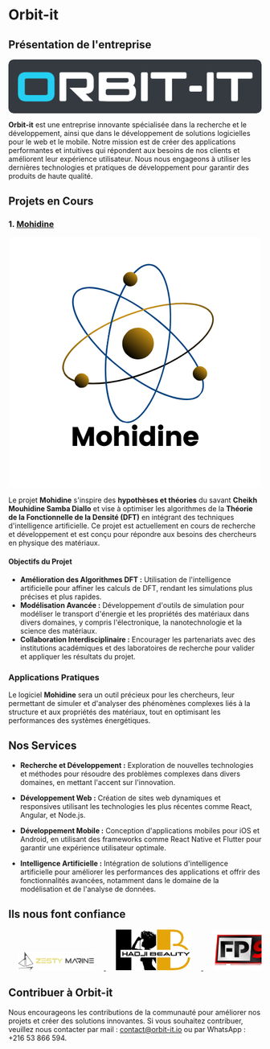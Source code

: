 # Orbit-it

## Présentation de l'entreprise

<div style="display: flex; justify-content: center; align-items: center; border-radius: 10px; overflow: hidden;">
    <img src="logo-orbit.png" alt="Logo d'Orbit-it" style="border-radius: 10px; max-width: 100%; height: auto;" /> <!-- Remplacez par le chemin de votre image -->
</div>

**Orbit-it** est une entreprise innovante spécialisée dans la recherche et le développement, ainsi que dans le développement de solutions logicielles pour le web et le mobile. Notre mission est de créer des applications performantes et intuitives qui répondent aux besoins de nos clients et améliorent leur expérience utilisateur. Nous nous engageons à utiliser les dernières technologies et pratiques de développement pour garantir des produits de haute qualité.

## Projets en Cours

### 1. [Mohidine](lien_vers_le_projet)

<div style="display: flex; justify-content: center; align-items: center; border-radius: 10px; overflow: hidden;">
    <img src="Mohidine.png" alt="Logo de Mouhidine" style="border-radius: 10px; max-width: 100%; height: auto;" /> <!-- Remplacez par le chemin de votre image -->
</div>

Le projet **Mohidine** s'inspire des **hypothèses et théories** du savant **Cheikh Mouhidine Samba Diallo** et vise à optimiser les algorithmes de la **Théorie de la Fonctionnelle de la Densité (DFT)** en intégrant des techniques d'intelligence artificielle. Ce projet est actuellement en cours de recherche et développement et est conçu pour répondre aux besoins des chercheurs en physique des matériaux.

#### Objectifs du Projet
- **Amélioration des Algorithmes DFT :** Utilisation de l'intelligence artificielle pour affiner les calculs de DFT, rendant les simulations plus précises et plus rapides.
- **Modélisation Avancée :** Développement d'outils de simulation pour modéliser le transport d'énergie et les propriétés des matériaux dans divers domaines, y compris l'électronique, la nanotechnologie et la science des matériaux.
- **Collaboration Interdisciplinaire :** Encourager les partenariats avec des institutions académiques et des laboratoires de recherche pour valider et appliquer les résultats du projet.

### Applications Pratiques
Le logiciel **Mohidine** sera un outil précieux pour les chercheurs, leur permettant de simuler et d'analyser des phénomènes complexes liés à la structure et aux propriétés des matériaux, tout en optimisant les performances des systèmes énergétiques.

## Nos Services

- **Recherche et Développement :** Exploration de nouvelles technologies et méthodes pour résoudre des problèmes complexes dans divers domaines, en mettant l'accent sur l'innovation.
  
- **Développement Web :** Création de sites web dynamiques et responsives utilisant les technologies les plus récentes comme React, Angular, et Node.js.
  
- **Développement Mobile :** Conception d'applications mobiles pour iOS et Android, en utilisant des frameworks comme React Native et Flutter pour garantir une expérience utilisateur optimale.

- **Intelligence Artificielle :** Intégration de solutions d'intelligence artificielle pour améliorer les performances des applications et offrir des fonctionnalités avancées, notamment dans le domaine de la modélisation et de l'analyse de données.

## Ils nous font confiance

<div style="overflow-x: auto; white-space: nowrap; text-align: center;">
    <a href="https://www.zesty-marine.com" target="_blank">
        <img src="zestymarine.png" alt="Client 1" style="display: inline-block; width: 150px; margin: 0 20px;">
    </a>
    <a href="https://www.hadjibeauty.com" target="_blank">
        <img src="hadjibeauty.png" alt="Client 2" style="display: inline-block; width: 150px; margin: 0 20px;">
    </a>
    <a href="https://play.google.com/apps/testing/tv.fp92" target="_blank">
        <img src="nfp92.png" alt="Client 3" style="display: inline-block; width: 150px; margin: 0 20px;">
    </a>
    <a href="https://www.atad-tn.com" target="_blank">
        <img src="atad.png" alt="Client 4" style="display: inline-block; width: 150px; margin: 0 20px;">
    </a>
    <!-- Ajoutez d'autres logos ici -->
</div>

## Contribuer à Orbit-it

Nous encourageons les contributions de la communauté pour améliorer nos projets et créer des solutions innovantes. Si vous souhaitez contribuer, veuillez nous contacter par mail : [contact@orbit-it.io](mailto:contact@orbit-it.io) ou par WhatsApp : +216 53 866 594.
